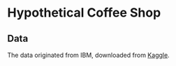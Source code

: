 # Hypothetical Coffee Shop

## Data
The data originated from IBM, downloaded from <a href="https://www.kaggle.com/ylchang/coffee-shop-sample-data-1113">Kaggle</a>.